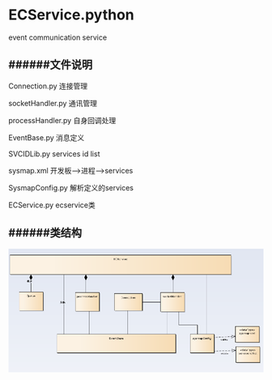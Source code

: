 # ECService.python
event communication service

######文件说明
------------------------------
Connection.py 连接管理

socketHandler.py 通讯管理

processHandler.py 自身回调处理

EventBase.py 消息定义

SVCIDLib.py services id list

sysmap.xml 开发板-->进程-->services

SysmapConfig.py 解析定义的services

ECService.py ecservice类

######类结构
----------------------------------------
![ECService类图](https://github.com/chaoqunfan/ECService.python/blob/master/docs/ECService.python.class.PNG)
